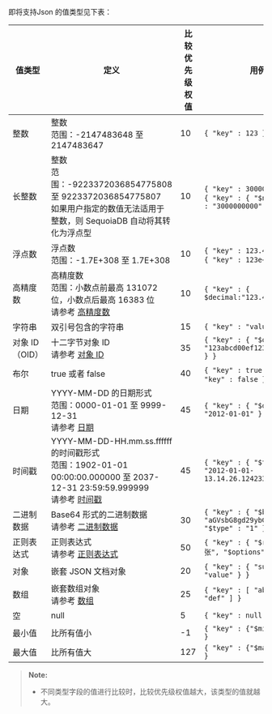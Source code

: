 <div class="docs"><p>即将支持Json 的值类型见下表：</p>

<table><thead>
<tr>
<th>值类型</th>
<th>定义</th>
<th>比较优先级权值</th>
<th>用例</th>
</tr>
</thead><tbody>
<tr>
<td>整数</td>
<td>整数<br>范围：-2147483648 至 2147483647</td>
<td>10</td>
<td><code>{ "key" : 123 }</code></td>
</tr>
<tr>
<td>长整数</td>
<td>整数<br>范围：-9223372036854775808 至 9223372036854775807<br>如果用户指定的数值无法适用于整数，则 SequoiaDB 自动将其转化为浮点型</td>
<td>10</td>
<td><code>{ "key" : 3000000000 }</code> 或<br><code>{ "key" : { "$numberLong" : "3000000000" } }</code></td>
</tr>
<tr>
<td>浮点数</td>
<td>浮点数<br>范围：-1.7E+308 至 1.7E+308</td>
<td>10</td>
<td><code>{ "key" : 123.456 }</code> 或<br><code>{ "key" : 123e+50 }</code></td>
</tr>
<tr>
<td>高精度数</td>
<td>高精度数<br>范围：小数点前最高 131072 位，小数点后最高 16383 位<br>请参考 <a href="/cn/SequoiaDB-cat_id-1519612297-edition_id-300">高精度数</a></td>
<td>10</td>
<td><code>{ "key" : { $decimal:"123.456" } }</code></td>
</tr>
<tr>
<td>字符串</td>
<td>双引号包含的字符串</td>
<td>15</td>
<td><code>{ "key" : "value" }</code></td>
</tr>
<tr>
<td>对象 ID（OID）</td>
<td>十二字节对象 ID<br>请参考 <a href="/cn/SequoiaDB-cat_id-1519612292-edition_id-300">对象 ID</a></td>
<td>35</td>
<td><code>{ "key" : { "$oid" : "123abcd00ef12358902300ef" } }</code></td>
</tr>
<tr>
<td>布尔</td>
<td>true 或者 false</td>
<td>40</td>
<td><code>{ "key" : true }</code> 或 <code>{ "key" : false }</code></td>
</tr>
<tr>
<td>日期</td>
<td>YYYY-MM-DD 的日期形式<br>范围：0000-01-01 至 9999-12-31<br>请参考 <a href="/cn/SequoiaDB-cat_id-1519612293-edition_id-300">日期</a></td>
<td>45</td>
<td><code>{ "key" : { "$date" : "2012-01-01" } }</code></td>
</tr>
<tr>
<td>时间戳</td>
<td>YYYY-MM-DD-HH.mm.ss.ffffff 的时间戳形式<br>范围：1902-01-01 00:00:00.000000 至 2037-12-31 23:59:59.999999<br>请参考 <a href="/cn/SequoiaDB-cat_id-1519612294-edition_id-300">时间戳</a></td>
<td>45</td>
<td><code>{ "key" : { "$timestamp" : "2012-01-01-13.14.26.124233" } }</code></td>
</tr>
<tr>
<td>二进制数据</td>
<td>Base64 形式的二进制数据<br>请参考 <a href="/cn/SequoiaDB-cat_id-1519612295-edition_id-300">二进制数据</a></td>
<td>30</td>
<td><code>{ "key" : { "$binary" : "aGVsbG8gd29ybGQ=", "$type" : "1" } }</code></td>
</tr>
<tr>
<td>正则表达式</td>
<td>正则表达式<br>请参考 <a href="/cn/SequoiaDB-cat_id-1519612296-edition_id-300">正则表达式</a></td>
<td>50</td>
<td><code>{ "key" : { "$regex" : "^张", "$options" : "i" } }</code></td>
</tr>
<tr>
<td>对象</td>
<td>嵌套 JSON 文档对象</td>
<td>20</td>
<td><code>{ "key" : { "subobj" : "value" } }</code></td>
</tr>
<tr>
<td>数组</td>
<td>嵌套数组对象<br>请参考 <a href="/cn/SequoiaDB-cat_id-1519612291-edition_id-300">数组</a></td>
<td>25</td>
<td><code>{ "key" : [ "abc", 0, "def" ] }</code></td>
</tr>
<tr>
<td>空</td>
<td>null</td>
<td>5</td>
<td><code>{ "key" : null }</code></td>
</tr>
<tr>
<td>最小值</td>
<td>比所有值小</td>
<td>-1</td>
<td><code>{ "key" : {"$minKey": 1 } }</code></td>
</tr>
<tr>
<td>最大值</td>
<td>比所有值大</td>
<td>127</td>
<td><code>{ "key" : {"$maxKey": 1 } }</code></td>
</tr>
</tbody></table>

<blockquote>
<p><strong>Note:</strong></p>

<ul>
<li>  不同类型字段的值进行比较时，比较优先级权值越大，该类型的值就越大。</li>
</ul>
</blockquote>
</div>